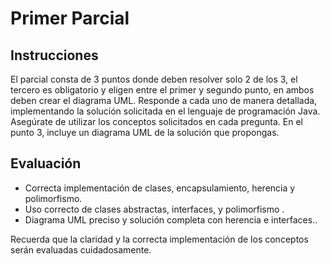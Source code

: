 # Primer Parcial

## Instrucciones

El parcial consta de 3 puntos donde deben resolver solo 2 de los 3, el tercero es obligatorio y eligen entre el primer y segundo punto, en ambos deben crear el diagrama UML. Responde a cada uno de manera detallada, implementando la solución solicitada en el lenguaje de programación Java. Asegúrate de utilizar los conceptos solicitados en cada pregunta. En el punto 3, incluye un diagrama UML de la solución que propongas.

## Evaluación

- Correcta implementación de clases, encapsulamiento, herencia y polimorfismo.
- Uso correcto de clases abstractas, interfaces, y polimorfismo .
- Diagrama UML preciso y solución completa con herencia e interfaces..

Recuerda que la claridad y la correcta implementación de los conceptos serán evaluadas cuidadosamente.